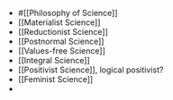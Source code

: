 - #[[Philosophy of Science]]
- [[Materialist Science]]
- [[Reductionist Science]]
- [[Postnormal Science]]
- [[Values-free Science]]
- [[Integral Science]]
- [[Positivist Science]], logical positivist?
- [[Feminist Science]]
-